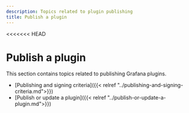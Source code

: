 ```yaml
---
description: Topics related to plugin publishing
title: Publish a plugin
---
```


<<<<<<< HEAD

# Publish a plugin

This section contains topics related to publishing Grafana plugins.

- [Publishing and signing criteria]({{< relref "../publishing-and-signing-criteria.md">}})
- [Publish or update a plugin]({{< relref "../publish-or-update-a-plugin.md">}})
